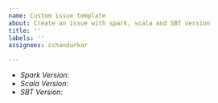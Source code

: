 ```yaml
---
name: Custom issue template
about: Create an issue with spark, scala and SBT version
title: ''
labels: ''
assignees: cchandurkar

---
```


- *Spark Version*: 
- *Scala Version*:
- *SBT Version*:
